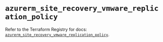 # `azurerm_site_recovery_vmware_replication_policy`

Refer to the Terraform Registry for docs: [`azurerm_site_recovery_vmware_replication_policy`](https://registry.terraform.io/providers/hashicorp/azurerm/4.0.1/docs/resources/site_recovery_vmware_replication_policy).

